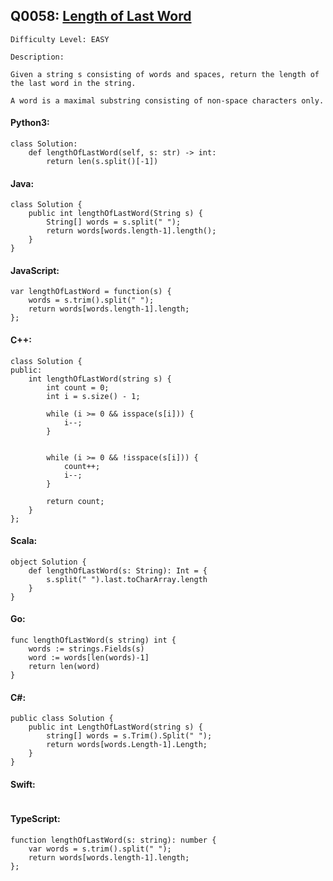 ## Q0058: [Length of Last Word](https://leetcode.com/problems/length-of-last-word/)

```
Difficulty Level: EASY
```

```
Description:

Given a string s consisting of words and spaces, return the length of the last word in the string.

A word is a maximal substring consisting of non-space characters only.
```

#### Python3:

```
class Solution:
    def lengthOfLastWord(self, s: str) -> int:
        return len(s.split()[-1])
```

#### Java:

```
class Solution {
    public int lengthOfLastWord(String s) {
        String[] words = s.split(" ");
        return words[words.length-1].length();
    }
}
```

#### JavaScript:

```
var lengthOfLastWord = function(s) {
    words = s.trim().split(" ");
    return words[words.length-1].length;
};
```

#### C++:

```
class Solution {
public:
    int lengthOfLastWord(string s) {
        int count = 0;
        int i = s.size() - 1;
  
        while (i >= 0 && isspace(s[i])) {
            i--;
        }

   
        while (i >= 0 && !isspace(s[i])) {
            count++;
            i--;
        }

        return count;
    }
};
```

#### Scala:

```
object Solution {
    def lengthOfLastWord(s: String): Int = {
        s.split(" ").last.toCharArray.length
    }
}
```

#### Go:

```
func lengthOfLastWord(s string) int {
    words := strings.Fields(s)
    word := words[len(words)-1]
    return len(word)
}
```

#### C#:

```
public class Solution {
    public int LengthOfLastWord(string s) {
        string[] words = s.Trim().Split(" ");
        return words[words.Length-1].Length;
    }
}
```

#### Swift:

```

```

#### TypeScript:

```
function lengthOfLastWord(s: string): number {
    var words = s.trim().split(" ");
    return words[words.length-1].length;
};
```